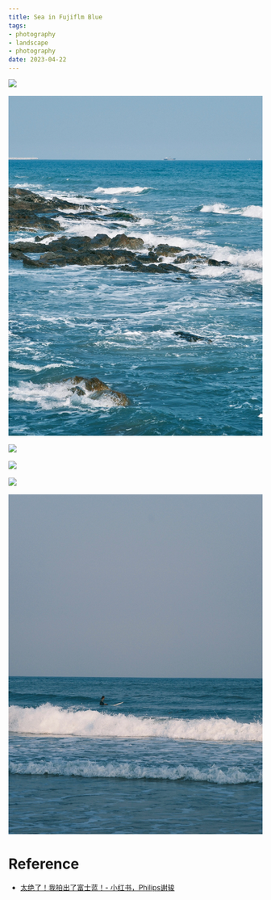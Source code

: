 ```yaml
---
title: Sea in Fujiflm Blue
tags:
- photography
- landscape
- photography
date: 2023-04-22
---
```


![](photography/aesthetic/Landscape/Sea/attachments/Pasted%20image%2020230420014349.png)


![](photography/aesthetic/Landscape/Sea/attachments/Pasted%20image%2020230420014354.png)


![](photography/aesthetic/Landscape/Sea/attachments/Pasted%20image%2020230420014401.png)


![](photography/aesthetic/Landscape/Sea/attachments/Pasted%20image%2020230420014613.png)


![](photography/aesthetic/Landscape/Sea/attachments/Pasted%20image%2020230420014622.png)


![](photography/aesthetic/Landscape/Sea/attachments/Pasted%20image%2020230420014634.png)

# Reference

* [太绝了！我拍出了富士蓝！- 小红书，Philips谢骏](https://www.xiaohongshu.com/user/profile/6272c025000000002102353b/641299a200000000130129bb)

